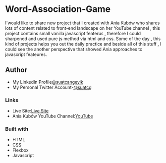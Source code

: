 # Word-Association-Game

I'would like to share new project that I created with Ania Kubów who shares lots of content related to front-end landscape on her YouTube channel , this project contains
small vanilla javascript featerus , therefore I could sharpened and used pure js method via html and css.
Some of the day , this kind of projects helps you out the daily practice and beside all of this stuff , I could see the another perspective that showed
Ania approaches to javascript feateures.

## Author

- My LinkedIn Profile[@suatcangeyik](https://www.linkedin.com/in/suatcangeyik/)
- My Personal Twitter Account-[@suatcg](https://twitter.com/suatcg)

### Links

- Live Site:[Live Site](https://wordassociationgame-suatcg.netlify.app/)
- Ania Kubów YouTube Channel:[YouTube](https://www.youtube.com/c/AniaKub%C3%B3w)

### Built with

- HTML
- CSS
- Flexbox
- Javascript



